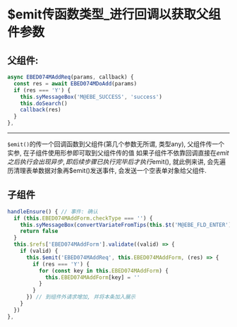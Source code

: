 # $emit传函数类型_进行回调以获取父组件参数

## 父组件:
```javascript
async EBED074MAddReq(params, callback) {
  const res = await EBED074MDoAdd(params)
  if (res === 'Y') {
    this.syMessageBox('M@EBE_SUCCESS', 'success')
    this.doSearch()
    callback(res)
  }
},
```

---

`$emit()`的传一个回调函数到父组件(第几个参数无所谓, 类型any), 父组件传一个实参, 在子组件使用形参即可取到父组件传的值
如果子组件不依靠回调直接在$emit之后执行会出现异步, 即后续步骤已执行完毕后才执行$emit(), 就此例来讲, 会先遍历清理表单数据对象再$emit()发送事件, 会发送一个空表单对象给父组件.

## 子组件
```javascript
handleEnsure() { // 事件: 确认
  if (this.EBED074MAddForm.checkType === '') {
    this.syMessageBox(convertVariateFromTips(this.$t('M@EBE_FLD_ENTER'), [this.$t('EBE_PJLX')]))
    return false
  }
  this.$refs['EBED074MAddForm'].validate((valid) => {
    if (valid) {
      this.$emit('EBED074MAddReq', this.EBED074MAddForm, (res) => {
        if (res === 'Y') {
          for (const key in this.EBED074MAddForm) {
            this.EBED074MAddForm[key] = ''
          }
        }
      }) // 到组件外请求增加, 并将本条加入展示
    }
  })
},
```

